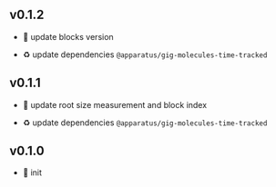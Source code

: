 ## v0.1.2

* 🐞 update blocks version

* ♻️ update dependencies `@apparatus/gig-molecules-time-tracked`

## v0.1.1

* 🐞 update root size measurement and block index

* ♻️ update dependencies `@apparatus/gig-molecules-time-tracked`

## v0.1.0

* 🐣 init
